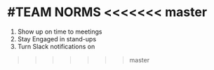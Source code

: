 #TEAM NORMS
<<<<<<< master
=======
  1) Show up on time to meetings
  2) Stay Engaged in stand-ups
  3) Turn Slack notifications on
>>>>>>> master
